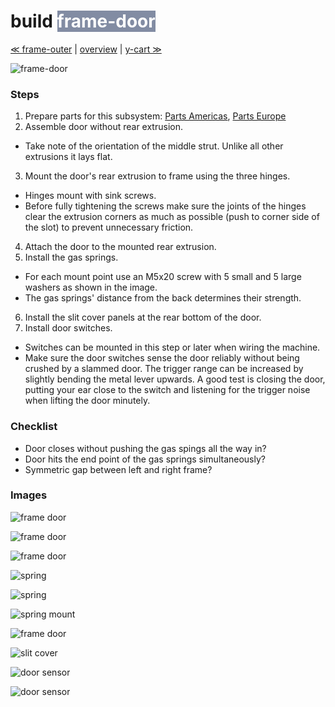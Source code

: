 build <span style="background-color:#828ca3;color:#ffffff"> frame-door </span>
============================

[≪ frame-outer](build-frame-outer) | [overview](assembly) | [y-cart ≫](build-y-cart)

![frame-door](http://farm9.staticflickr.com/8541/8700215126_31c712c214_z.jpg)


### Steps

1. Prepare parts for this subsystem: [Parts Americas](/lasersaur/bom-subsystems-usd), [Parts Europe](/lasersaur/bom-subsystems-eur)
2. Assemble door without rear extrusion.
  - Take note of the orientation of the middle strut. Unlike all other extrusions it lays flat.
3. Mount the door's rear extrusion to frame using the three hinges.
  - Hinges mount with sink screws.
  - Before fully tightening the screws make sure the joints of the hinges clear the extrusion corners as much as possible (push to corner side of the slot) to prevent unnecessary friction.
4. Attach the door to the mounted rear extrusion.
5. Install the gas springs.
  - For each mount point use an M5x20 screw with 5 small and 5 large washers as shown in the image.
  - The gas springs' distance from the back determines their strength.
6. Install the slit cover panels at the rear bottom of the door.
7. Install door switches.
  - Switches can be mounted in this step or later when wiring the machine.
  - Make sure the door switches sense the door reliably without being crushed by a slammed door. The trigger range can be increased by slightly bending the metal lever upwards. A good test is closing the door, putting your ear close to the switch and listening for the trigger noise when lifting the door minutely.


### Checklist
* Door closes without pushing the gas spings all the way in?
* Door hits the end point of the gas springs simultaneously?
* Symmetric gap between left and right frame?



### Images

![frame door](http://farm9.staticflickr.com/8224/8414191624_9a5d35cf85_z.jpg)

![frame door](http://farm9.staticflickr.com/8333/8413095247_39684f4813_z.jpg)

![frame door](http://farm9.staticflickr.com/8222/8414193774_5df67d4fb4_z.jpg)

![spring](http://farm9.staticflickr.com/8367/8413094723_7622edc350_z.jpg)

![spring](http://farm9.staticflickr.com/8465/8414192548_6b80874021_z.jpg)

![spring mount](http://farm9.staticflickr.com/8055/8413094301_22dd896792_z.jpg)

![frame door](http://farm8.staticflickr.com/7078/7342735602_2a30219f98_z.jpg)

![slit cover](http://farm8.staticflickr.com/7248/7478216460_c1dcfb2fd9_z.jpg)

![door sensor](http://farm9.staticflickr.com/8420/8697976959_41a0441b5f_z.jpg)

![door sensor](http://farm9.staticflickr.com/8121/8697975007_728e55d956_z.jpg)
